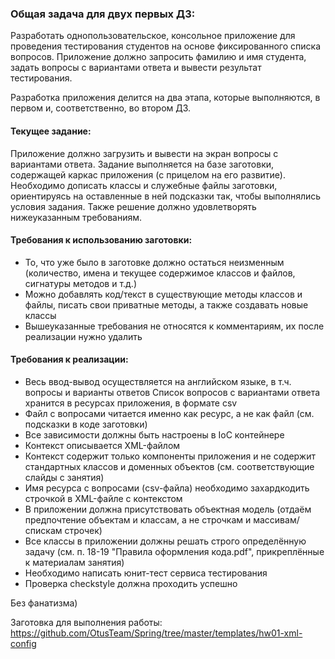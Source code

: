 ### Общая задача для двух первых ДЗ:
Разработать однопользовательское, консольное приложение для проведения тестирования студентов на основе фиксированного списка вопросов. Приложение должно запросить фамилию и имя студента, задать вопросы с вариантами ответа и вывести результат тестирования.

Разработка приложения делится на два этапа, которые выполняются, в первом и, соответственно, во втором ДЗ.


#### Текущее задание:

Приложение должно загрузить и вывести на экран вопросы с вариантами ответа. Задание выполняется на базе заготовки, содержащей каркас приложения (с прицелом на его развитие). Необходимо дописать классы и служебные файлы заготовки, ориентируясь на оставленные в ней подсказки так, чтобы выполнялись условия задания. Также решение должно удовлетворять нижеуказанным требованиям.


#### Требования к использованию заготовки:
* То, что уже было в заготовке должно остаться неизменным (количество, имена и текущее содержимое классов и файлов, сигнатуры методов и т.д.)
* Можно добавлять код/текст в существующие методы классов и файлы, писать свои приватные методы, а также создавать новые классы
* Вышеуказанные требования не относятся к комментариям, их после реализации нужно удалить

#### Требования к реализации:
* Весь ввод-вывод осуществляется на английском языке, в т.ч. вопросы и варианты ответов
Список вопросов с вариантами ответа хранится в ресурсах приложения, в формате csv
* Файл с вопросами читается именно как ресурс, а не как файл (см. подсказки в коде заготовки)
* Все зависимости должны быть настроены в IoC контейнере
* Контекст описывается XML-файлом
* Контекст содержит только компоненты приложения и не содержит стандартных классов и доменных объектов (см. соответствующие слайды с занятия)
* Имя ресурса с вопросами (csv-файла) необходимо захардкодить строчкой в XML-файле с контекстом
* В приложении должна присутствовать объектная модель (отдаём предпочтение объектам и классам, а не строчкам и массивам/спискам строчек)
* Все классы в приложении должны решать строго определённую задачу (см. п. 18-19 "Правила оформления кода.pdf", прикреплённые к материалам занятия)
* Необходимо написать юнит-тест сервиса тестирования
* Проверка checkstyle должна проходить успешно

Без фанатизма)


Заготовка для выполнения работы: https://github.com/OtusTeam/Spring/tree/master/templates/hw01-xml-config

